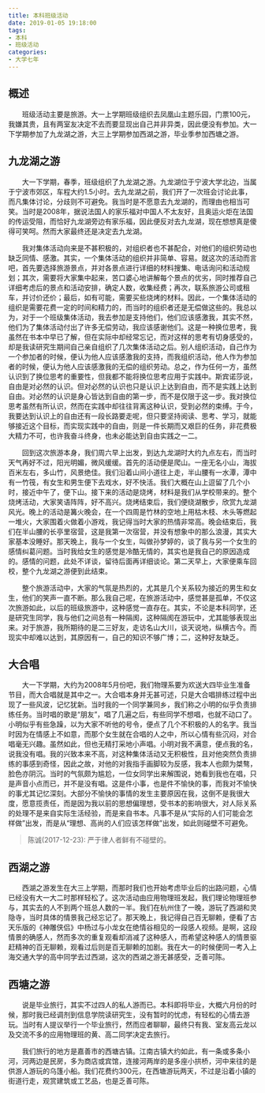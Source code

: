 ```yaml
---
title: 本科班级活动
date: 2019-01-05 19:18:00
tags:
- 本科
- 班级活动
categories:
- 大学七年
---
```


## 概述

　　班级活动主要是旅游。大一上学期班级组织去凤凰山主题乐园，门票100元，我嫌其贵，且有两室友决定不去而要显现出自己并非异类，因此便没有参加。大一下学期参加了九龙湖之游，大三上学期参加西湖之游，毕业季参加西塘之游。

## 九龙湖之游

　　大一下学期，春季，班级组织了九龙湖之游。九龙湖位于宁波大学北边，当属于宁波市郊区，车程大约1.5小时。去九龙湖之前，我们开了一次班会讨论此事，而凡集体讨论，分歧则不可避免。我当时是不愿意去九龙湖的，而理由也相当可笑。当时是2008年，据说法国人的家乐福对中国人不太友好，且奥运火炬在法国的传运受阻，而恰好九龙湖旁边有家乐福，因此便反对去九龙湖，现在想想真是傻得可笑呵。然而大家最终还是决定去九龙湖。

　　我对集体活动向来是不甚积极的，对组织者也不甚配合，对他们的组织劳动也缺乏同情、感激。其实，一个集体活动的组织并非简单、容易。就这次的活动而言吧，首先要选择旅游景点，并对各景点进行详细的材料搜集、电话询问和活动规划；其次，需要将大家集中起来，苦口婆心地讲解每个景点的优劣，同时推荐自己详细考虑后的景点和活动安排，确定人数，收集经费；再次，联系旅游公司或租车，并讨价还价；最后，如有可能，需要买些烧烤的材料。因此，一个集体活动的组织是需要花费一定的时间和精力的，而当时的组织者还是无偿做这些的。我总以为，对于一个班级集体活动，我去参加是支持他们，他们应该感激我，其实不然，他们为了集体活动付出了许多无偿劳动，我应该感谢他们。这是一种换位思考，我虽然在书本中早已了解，但在实际中却经常忘记，而对这样的思考有切身感受的，却是我读研究生期间自己亲自组织了几次集体活动之后。别人组织活动，自己作为一个参加者的时候，便认为他人应该感激我的支持，而我组织活动，他人作为参加者的时候，便认为他人应该感激我的无偿的组织劳动。总之，作为任何一方，虽然认识到了换位思考的重要性，但我都不能将换位思考应用于实践中。斯宾诺莎说，自由是对必然的认识。但对必然的认识也只是认识上达到自由，而不是实践上达到自由。对必然的认识是身心皆达到自由的第一步，而不是仅限于这一步。我对换位思考虽然有所认识，然而在实践中却往往背离这种认识，受到必然的束缚。于今，我要达到认识上的自由还有一段长路要走呢，但只要坚持阅读、思考、学习，就能够接近这个目标，而实现实践中的自由，则是一件长期而又艰巨的任务，非花费极大精力不可，也许我奋斗终身，也未必能达到自由实践之一二。

　　回到这次旅游本身，我们周六早上出发，到达九龙湖时大约九点左右，而当时天气再好不过，阳光明媚，微风缓缓。首先的活动便是爬山。一座无名小山，海拔百米左右，多山竹，风景绝佳。我们沿着山间小道往上走，半山腰有一水潭，潭中有一竹筏，有女生和男生便下去戏水，好不快活。我们大概在山上逗留了几个小时，接近中午了，便下山。接下来的活动是烧烤，材料是我们从学校带来的。整个烧烤活动，大家笑语阵阵，好不高兴。烧烤结束后，我们便绕湖散步，欣赏九龙湖风光。晚上的活动是篝火晚会，在一个四周是竹林的空地上用枯木枝、木头等燃起一堆火，大家围着火做着小游戏，我记得当时大家的热情非常高。晚会结束后，我们在半山腰的长亭里宿营，这是我第一次宿营，并没有想象中的那么浪漫，其实大家基本没睡好。那天晚上，我与一个女生，叫做孙梦婷的，谈了我与另一个女生的感情纠葛问题。当时我给女生的感觉是冷酷无情的，其实也是我自己的原因造成的。感情的问题，此处不详谈，留待后面再详细谈论。第二天早上，大家便乘车回校，整个九龙湖之游便到此结束。

　　整个旅游活动中，大家的气氛是热烈的，尤其是几个关系较为接近的男生和女生，他们的笑声一直不断。那么我自己呢，在旅游活动中，感觉甚是孤单，不仅这次旅游如此，以后的班级旅游中，这种感觉一直存在。其实，不论是本科同学，还是研究生同学，我与他们之间总有一种隔阂，这种隔阂在游玩中，尤其能够表现出来。对于旅游，我所期待的是二三好友，走访名山大川，谈天说地，纵横古今。而现实中却难以达到，其原因有一，自己的知识不够广博；二，这种好友缺乏。

## 大合唱

　　大一下学期，大约为2008年5月份吧，我们物理系要为欢送大四毕业生准备节目，而大合唱就是其中之一。大合唱本身并无甚可述，只是大合唱排练过程中出现了一些风波，记忆犹新。当时我的一个同学兼同乡，我们称之小明的似乎负责排练任务。当时唱的歌是“朋友”，唱了几遍之后，有些同学不想唱，也就不动口了。小明似乎有些急躁，以为大家不听他的号令，便点了几个不积极的人的名字。我当时因为在情感上不如意，而那个女生就在合唱的人之中，所以心情有些沉闷，对合唱毫无兴趣。虽然如此，但也无精打采地小声唱。小明对我不满意，便点我的名，说我没有唱。我的兴致本来不高，对这种集体活动又无积极性，且对他突然负责排练的事感到奇怪，因此之故，对他的对我指手画脚较为反感，我本人也颇为桀骜，脸色亦阴沉。当时的气氛颇为尴尬，一位女同学出来解围说，她看到我也在唱，只是声音小点而已，并不是没有唱。这是件小事，也是件不愉快的事，而我对不愉快的事尤其记忆深刻。大部分不愉快的事情的发生主要原因在我，这倒不是我很大度，愿意揽责任，而是因为我以前的思想偏理想，受书本的影响很大，对人际关系的处理不是来自实际生活经验，而是来自书本。凡事不是从“实际的人们可能会怎样做”出发，而是从“理想、高尚的人们应该怎样做”出发，如此则碰壁不可避免。

> 陈诚(2017-12-23): 严于律人者鲜有不碰壁的。

## 西湖之游

　　西湖之游发生在大三上学期，而那时我们也开始考虑毕业后的出路问题，心情已经没有大一大二时那样轻松了。这次活动由应用物理班发起，我们理论物理班参与，其实去的人不到两个班总人数的一半。我们在杭州住了一晚，游玩了西湖和灵隐寺，当时具体的情景我己经忘记了。那天晚上，我记得自己百无聊赖，便看了古天乐版的《神雕侠侣》中杨过与小龙女在绝情谷相见的一段感人视频。是啊，这段情景的确感人，然而多次的重复观看却消减了这种感人，而希望这种感人的情景驱赶精神的百无聊赖，观看过后则是百无聊赖的加剧。我在大一的时候便同一考入上海交通大学的高中同学去过西湖，这次的西湖之游无甚感受，乏善可陈。

## 西塘之游

　　说是毕业旅行，其实不过四人的私人游而已。本科即将毕业，大概六月份的时候，那时我已经调剂到信息学院读研究生，没有暂时的忧虑，有轻松的心情去游玩。当时有人提议举行一个毕业旅行，然而应者聊聊，最终只有我、室友高云龙以及交流不多的应用物理班的黄、高二同学决定去旅行。

　　我们旅行的地方是嘉善市的西塘古镇。江南古镇大约如此，有一条或多条小河，河两边是民房，多为商店或宾馆，连接河两岸的是多座小拱桥，河中来往的是供游人游玩的乌篷小船。我们花费约300元，在西塘游玩两天，不过是沿着小镇的街道行走，观赏建筑或工艺品，也是乏善可陈。